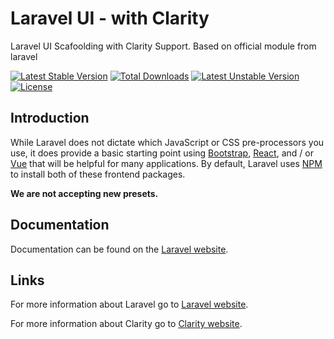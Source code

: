 # Laravel UI - with Clarity

Laravel UI Scafoolding with Clarity Support. Based on official module from laravel

[![Latest Stable Version](https://poser.pugx.org/danvaly/ui/v)](//packagist.org/packages/danvaly/ui) 
[![Total Downloads](https://poser.pugx.org/danvaly/ui/downloads)](//packagist.org/packages/danvaly/ui) 
[![Latest Unstable Version](https://poser.pugx.org/danvaly/ui/v/unstable)](//packagist.org/packages/danvaly/ui) 
[![License](https://poser.pugx.org/danvaly/ui/license)](//packagist.org/packages/danvaly/ui)

## Introduction

While Laravel does not dictate which JavaScript or CSS pre-processors you use, it does provide a basic starting point using [Bootstrap](https://getbootstrap.com/), [React](https://reactjs.org/), and / or [Vue](https://vuejs.org/) that will be helpful for many applications. By default, Laravel uses [NPM](https://www.npmjs.org/) to install both of these frontend packages.

**We are not accepting new presets.**

## Documentation

Documentation can be found on the [Laravel website](https://laravel.com/docs/frontend).

## Links

For more information about Laravel go to [Laravel website](https://laravel.com/).

For more information about Clarity go to [Clarity website](https://clarity.design/).
